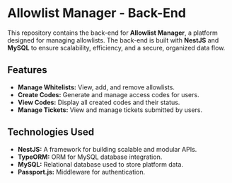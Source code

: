 # **Allowlist Manager - Back-End**

This repository contains the back-end for **Allowlist Manager**, a platform designed for managing allowlists. The back-end is built with **NestJS** and **MySQL** to ensure scalability, efficiency, and a secure, organized data flow.

## **Features**

- **Manage Whitelists:** View, add, and remove allowlists.
- **Create Codes:** Generate and manage access codes for users.
- **View Codes:** Display all created codes and their status.
- **Manage Tickets:** View and manage tickets submitted by users.

## **Technologies Used**

- **NestJS:** A framework for building scalable and modular APIs.
- **TypeORM:** ORM for MySQL database integration.
- **MySQL:** Relational database used to store platform data.
- **Passport.js:** Middleware for authentication.
